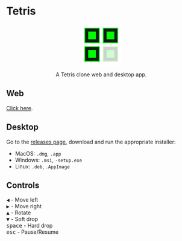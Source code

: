 # Tetris

<p align="center">
  <img src="artwork/icon.svg" width="106" height="106" alt="NoteBoi icon" >
</p>

<p align="center">A Tetris clone web and desktop app.</p>

## Web

[Click here](https://dk-tetris.netlify.app/).

## Desktop

Go to the [releases page](https://github.com/Daniel-Knights/tetris/releases), download and run the appropriate installer:

- MacOS: `.dmg`, `.app`
- Windows: `.msi`, `-setup.exe`
- Linux: `.deb`, `.AppImage`

## Controls

<kbd>◀</kbd> - Move left  
<kbd>▶</kbd> - Move right  
<kbd>▲</kbd> - Rotate  
<kbd>▼</kbd> - Soft drop  
<kbd>space</kbd> - Hard drop  
<kbd>esc</kbd> - Pause/Resume
